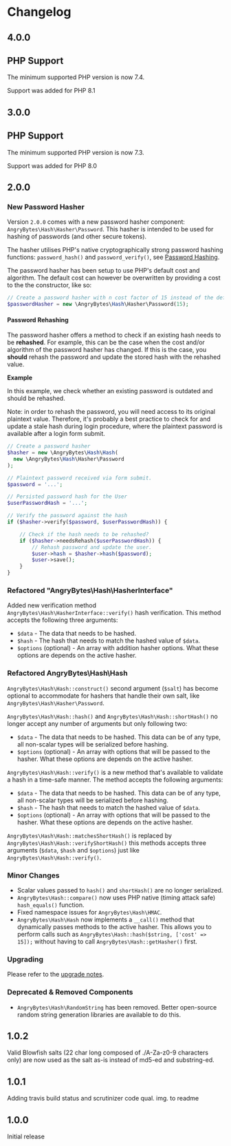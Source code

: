 # Changelog

## 4.0.0

## PHP Support

The minimum supported PHP version is now 7.4.

Support was added for PHP 8.1

## 3.0.0

## PHP Support

The minimum supported PHP version is now 7.3.

Support was added for PHP 8.0

## 2.0.0

### New Password Hasher

Version `2.0.0` comes with a new password hasher component: `AngryBytes\Hash\Hasher\Password`.
This hasher is intended to be used for hashing of passwords (and other secure tokens).

The hasher utilises PHP's native cryptographically strong password hashing functions:
`password_hash()` and `password_verify()`, see [Password Hashing](http://php.net/manual/en/book.password.php).

The password hasher has been setup to use PHP's default cost and algorithm.
The default cost can however be overwritten by providing a cost to the the constructor, like so:

```php
// Create a password hasher with n cost factor of 15 instead of the default (10).
$passwordHasher = new \AngryBytes\Hash\Hasher\Password(15);
```

#### Password Rehashing

The password hasher offers a method to check if an existing hash needs to be **rehashed**.
For example, this can be the case when the cost and/or algorithm of the password
hasher has changed. If this is the case, you **should** rehash the password
and update the stored hash with the rehashed value.

**Example**

In this example, we check whether an existing password is outdated and should be rehashed.

Note: in order to rehash the password, you will need access to its original plaintext value.
Therefore, it's probably a best practice to check for and update a stale hash
during login procedure, where the plaintext password is available after a login form
submit.

```php
// Create a password hasher
$hasher = new \AngryBytes\Hash\Hash(
  new \AngryBytes\Hash\Hasher\Password
);

// Plaintext password received via form submit.
$password = '...';

// Persisted password hash for the User
$userPasswordHash = '...';

// Verify the password against the hash
if ($hasher->verify($password, $userPasswordHash)) {

    // Check if the hash needs to be rehashed?
    if ($hasher->needsRehash($userPasswordHash)) {
        // Rehash password and update the user.
        $user->hash = $hasher->hash($password);
        $user->save();
    }
}
```

### Refactored "AngryBytes\Hash\HasherInterface"

Added new verification method `AngryBytes\Hash\HasherInterface::verify()` hash
verification. This method accepts the following three arguments:

- `$data` - The data that needs to be hashed.
- `$hash` - The hash that needs to match the hashed value of `$data`.
- `$options` (optional) - An array with addition hasher options. What these options are depends on the active hasher.

### Refactored AngryBytes\Hash\Hash

`AngryBytes\Hash\Hash::construct()` second argument (`$salt`) has become optional
to accommodate for hashers that handle their own salt, like `AngryBytes\Hash\Hasher\Password`.

`AngryBytes\Hash\Hash::hash()` and `AngryBytes\Hash\Hash::shortHash()` no longer accept any number of arguments but
only following two:

- `$data` - The data that needs to be hashed. This data can be of any type, all non-scalar types will be
  serialized before hashing.
- `$options` (optional) - An array with options that will be passed to the hasher. What these options are depends
  on the active hasher.

`AngryBytes\Hash\Hash::verify()` is a new method that's available to validate a hash in a time-safe manner.
The method accepts the following arguments:

- `$data` - The data that needs to be hashed. This data can be of any type, all non-scalar types will be
  serialized before hashing.
- `$hash` - The hash that needs to match the hashed value of `$data`.
- `$options` (optional) - An array with options that will be passed to the hasher. What these options are depends
  on the active hasher.

`AngryBytes\Hash\Hash::matchesShortHash()` is replaced by `AngryBytes\Hash\Hash::verifyShortHash()` this methods
accepts three arguments (`$data`, `$hash` and `$options`) just like `AngryBytes\Hash\Hash::verify()`.

### Minor Changes

- Scalar values passed to `hash()` and `shortHash()` are no longer serialized.
- `AngryBytes\Hash::compare()` now uses PHP native (timing attack safe) `hash_equals()` function.
- Fixed namespace issues for `AngryBytes\Hash\HMAC`.
- `AngryBytes\Hash\Hash` now implements a `__call()` method that dynamically passes
  methods to the active hasher. This allows you to perform calls such as `AngryBytes\Hash::hash($string, ['cost' => 15]);`
  without having to call `AngryBytes\Hash::getHasher()` first.

### Upgrading

Please refer to the [upgrade notes](UPGRADING.md).

### Deprecated & Removed Components

- `AngryBytes\Hash\RandomString` has been removed. Better open-source random string generation
  libraries are available to do this.

## 1.0.2

Valid Blowfish salts (22 char long composed of ./A-Za-z0-9 characters only) are now used as the salt as-is instead
of md5-ed and substring-ed.

## 1.0.1

Adding travis build status and scrutinizer code qual. img. to readme

## 1.0.0

Initial release
